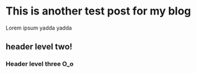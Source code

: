 # This is another test post for my blog

Lorem ipsum yadda yadda

## header level two!

### Header level three O_o
